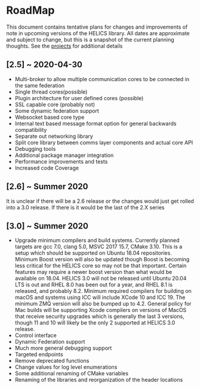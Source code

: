 
# RoadMap

This document contains tentative plans for changes and improvements of note in upcoming versions of the HELICS library.  All dates are approximate and subject to change, but this is a snapshot of the current planning thoughts. See the [projects](https://github.com/GMLC-TDC/HELICS/projects) for additional details


## \[2.5\] ~ 2020-04-30
-   Multi-broker to allow multiple communication cores to be connected in the same federation
-   Single thread cores(possible)
-   Plugin architecture for user defined cores (possible)
-   SSL capable core (probably not)
-   Some dynamic federation support
-   Websocket based core type
-   Internal text based message format option for general backwards compatibility
-   Separate out networking library
-   Split core library between comms layer components and actual core API
-   Debugging tools
-   Additional package manager integration
-   Performance improvements and tests
-   Increased code Coverage

## \[2.6\] ~ Summer 2020
It is unclear if there will be a 2.6 release or the changes would just get rolled into a 3.0 release.  If there is it would be the last of the 2.X series  

## \[3.0\] ~ Summer 2020
-   Upgrade minimum compilers and build systems. Currently planned targets are gcc 7.0, clang 5.0, MSVC 2017 15.7, CMake 3.10.  This is a setup which should be supported on Ubuntu 18.04 repositories.  Minimum Boost version will also be updated though Boost is becoming less critical for the HELICS core so may not be that important. Certain features may require a newer boost version than what would be available on 18.04.  HELICS 3.0 will not be released until Ubuntu 20.04 LTS is out and RHEL 8.0 has been out for a year, and RHEL 8.1 is released, and probably 8.2.  Minimum required compilers for building on macOS and systems using ICC will include XCode 10 and ICC 19.  The minimum ZMQ version will also be bumped up to 4.2.  General policy for Mac builds will be supporting Xcode compilers on versions of MacOS that receive security upgrades which is generally the last 3 versions, though 11 and 10 will likely be the only 2 supported at HELICS 3.0 release.    
-   Control interface
-   Dynamic Federation support
-   Much more general debugging support
-   Targeted endpoints
-   Remove deprecated functions
-   Change values for log level enumerations
-   Some additional renaming of CMake variables
-   Renaming of the libraries and reorganization of the header locations
